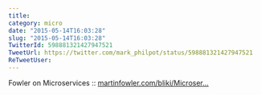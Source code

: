 ```yaml
---
title: 
category: micro
date: "2015-05-14T16:03:28"
slug: "2015-05-14T16:03:28"
TwitterId: 598881321427947521
TweetUrl: https://twitter.com/mark_philpot/status/598881321427947521
ReTweetUser: 
---
```


Fowler on Microservices :: [martinfowler.com/bliki/Microser…](http://martinfowler.com/bliki/MicroservicePremium.html)